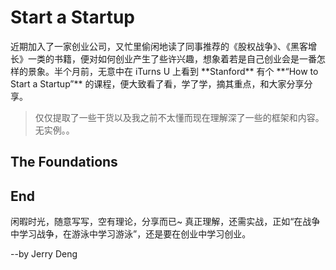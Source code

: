 # Start a Startup
<p>
近期加入了一家创业公司，又忙里偷闲地读了同事推荐的《股权战争》、《黑客增长》一类的书籍，便对如何创业产生了些许兴趣，想象着若是自己创业会是一番怎样的景象。半个月前，无意中在 iTurns U 上看到 **Stanford** 有个 **“How to Start a Startup”** 的课程，便大致看了看，学了学，摘其重点，和大家分享分享。
</p>

> 仅仅提取了一些干货以及我之前不太懂而现在理解深了一些的框架和内容。无实例。。


## The Foundations


## End
闲暇时光，随意写写，空有理论，分享而已~ 真正理解，还需实战，正如“在战争中学习战争，在游泳中学习游泳”，还是要在创业中学习创业。

--by Jerry Deng
